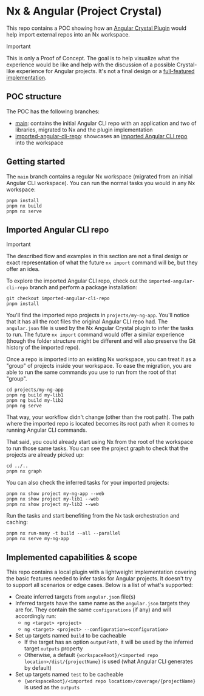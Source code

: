 # Nx & Angular (Project Crystal)

This repo contains a POC showing how an [Angular Crystal Plugin](https://nx.dev/concepts/inferred-tasks) would help import external repos into an Nx workspace.

> [!IMPORTANT]
> This is only a Proof of Concept. The goal is to help visualize what the experience would be like and help with the discussion of a possible Crystal-like experience for Angular projects. It's not a final design or a [full-featured implementation](#implemented-capabilities--scope).

## POC structure

The POC has the following branches:

- [main](https://github.com/leosvelperez/nx-angular-crystal): contains the initial Angular CLI repo with an application and two of libraries, migrated to Nx and the plugin implementation
- [imported-angular-cli-repo](https://github.com/leosvelperez/nx-angular-crystal/tree/imported-angular-cli-repo): showcases an [imported Angular CLI repo](#imported-angular-cli-repo) into the workspace

## Getting started

The `main` branch contains a regular Nx workspace (migrated from an initial Angular CLI workspace). You can run the normal tasks you would in any Nx workspace:

```shell
pnpm install
pnpm nx build
pnpm nx serve
```

## Imported Angular CLI repo

> [!IMPORTANT]
> The described flow and examples in this section are not a final design or exact representation of what the future `nx import` command will be, but they offer an idea.

To explore the imported Angular CLI repo, check out the `imported-angular-cli-repo` branch and perform a package installation:

```shell
git checkout imported-angular-cli-repo
pnpm install
```

You'll find the imported repo projects in `projects/my-ng-app`. You'll notice that it has all the root files the original Angular CLI repo had. The `angular.json` file is used by the Nx Angular Crystal plugin to infer the tasks to run. The future `nx import` command would offer a similar experience (though the folder structure might be different and will also preserve the Git history of the imported repo).

Once a repo is imported into an existing Nx workspace, you can treat it as a "group" of projects inside your workspace. To ease the migration, you are able to run the same commands you use to run from the root of that "group".

```shell
cd projects/my-ng-app
pnpm ng build my-lib1
pnpm ng build my-lib2
pnpm ng serve
```

That way, your workflow didn't change (other than the root path). The path where the imported repo is located becomes its root path when it comes to running Angular CLI commands.

That said, you could already start using Nx from the root of the workspace to run those same tasks. You can see the project graph to check that the projects are already picked up:

```shell
cd ../..
pnpm nx graph
```

You can also check the inferred tasks for your imported projects:

```shell
pnpm nx show project my-ng-app --web
pnpm nx show project my-lib1 --web
pnpm nx show project my-lib2 --web
```

Run the tasks and start benefiting from the Nx task orchestration and caching:

```shell
pnpm nx run-many -t build --all --parallel
pnpm nx serve my-ng-app
```

## Implemented capabilities & scope

This repo contains a local plugin with a lightweight implementation covering the basic features needed to infer tasks for Angular projects. It doesn't try to support all scenarios or edge cases. Below is a list of what's supported:

- Create inferred targets from `angular.json` file(s)
- Inferred targets have the same name as the `angular.json` targets they are for. They contain the same `configurations` (if any) and will accordingly run:
  - `ng <target> <project>`
  - `ng <target> <project> --configuration=<configuration>`
- Set up targets named `build` to be cacheable
  - If the target has an option `outputPath`, it will be used by the inferred target `outputs` property
  - Otherwise, a default `{workspaceRoot}/<imported repo location>/dist/{projectName}` is used (what Angular CLI generates by default)
- Set up targets named `test` to be cacheable
  - `{workspaceRoot}/<imported repo location>/coverage/{projectName}` is used as the `outputs`
